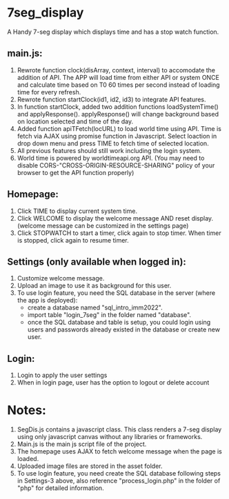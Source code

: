 # 7seg_display
A Handy 7-seg display which displays time and has a stop watch function.

## main.js:
1. Rewrote function clock(disArray, context, interval) to accomodate the addition of API. 
The APP will load time from either API or system ONCE and calculate time based on T0 60 times per second instead of loading time for every refresh.
2. Rewrote function startClock(id1, id2, id3) to integrate API features.
3. In function startClock, added two addition functions loadSystemTime() and applyResponse(). 
applyResponse() will change background based on location selected and time of the day.
4. Added function apiTFetch(locURL) to load world time using API. Time is fetch via AJAX using promise function in Javascript. 
Select loaction in drop down menu and press TIME to fetch time of selected location. 
5. All previous features should still work including the login system.
6. World time is powered by worldtimeapi.org API. (You may need to disable CORS-"CROSS-ORIGIN-RESOURCE-SHARING" policy of your browser to get the API function properly)

## Homepage:
1. Click TIME to display current system time.
2. Click WELCOME to display the welcome message AND reset display. 
   (welcome message can be customized in the settings page)
3. Click STOPWATCH to start a timer, click again to stop timer. When timer is stopped, click again to resume timer.

## Settings (only available when logged in):
1. Customize welcome message.
2. Upload an image to use it as background for this user.
3. To use login feature, you need the SQL database in the server (where the app is deployed):
    * create a database named "sql_intro_imm2022".
    * import table "login_7seg" in the folder named "database".
    * once the SQL database and table is setup, you could login using users and passwords already existed in the database or create new user.

## Login:
1. Login to apply the user settings
2. When in login page, user has the option to logout or delete account

# Notes:
1. SegDis.js contains a javascript class. This class renders a 7-seg display using only javascript canvas without any libraries or frameworks.
2. Main.js is the main js script file of the project.
3. The homepage uses AJAX to fetch welcome message when the page is loaded.
4. Uploaded image files are stored in the asset folder. 
5. To use login feature, you need create the SQL database following steps in Settings-3 above, also reference "process_login.php" in the folder of "php" for detailed information. 
